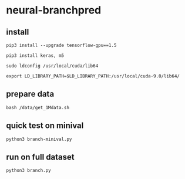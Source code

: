 # neural-branchpred

## install
`pip3 install --upgrade tensorflow-gpu==1.5`

`pip3 install keras, m5`

`sudo ldconfig /usr/local/cuda/lib64`

`export LD_LIBRARY_PATH=$LD_LIBRARY_PATH:/usr/local/cuda-9.0/lib64/`

## prepare data

`bash /data/get_1Mdata.sh`

## quick test on minival

`python3 branch-minival.py`

## run on full dataset

`python3 branch.py`

